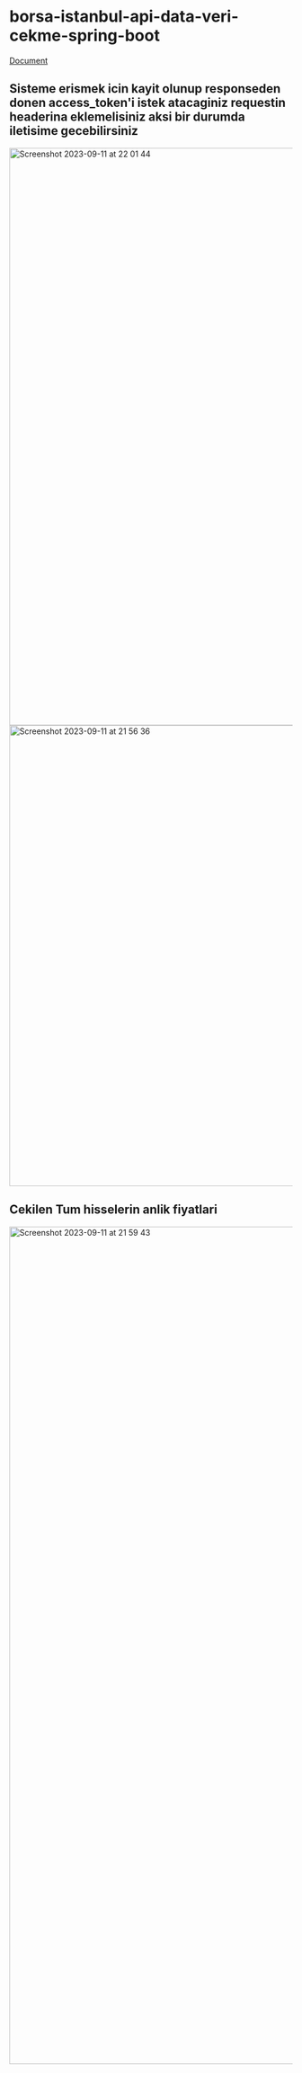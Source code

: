 # borsa-istanbul-api-data-veri-cekme-spring-boot
[Document](http://ec2-13-53-49-197.eu-north-1.compute.amazonaws.com:8081/swagger-ui/index.html)

## Sisteme erismek icin kayit olunup responseden donen access_token'i istek atacaginiz requestin headerina eklemelisiniz aksi bir durumda iletisime gecebilirsiniz
<img width="1027" alt="Screenshot 2023-09-11 at 22 01 44" src="https://github.com/farukaydogan/borsa-istanbul-api-data-veri-cekme-spring-boot/assets/57232389/c2d36fd8-7dd6-4f9d-9d2c-4e935549b74b">

<img width="820" alt="Screenshot 2023-09-11 at 21 56 36" src="https://github.com/farukaydogan/borsa-istanbul-api-data-veri-cekme-spring-boot/assets/57232389/d2f74c20-0a66-4e98-bf69-88d27a3a00a5">

## Cekilen Tum hisselerin anlik fiyatlari  

<img width="1490" alt="Screenshot 2023-09-11 at 21 59 43" src="https://github.com/farukaydogan/borsa-istanbul-api-data-veri-cekme-spring-boot/assets/57232389/1b340ab8-d5db-45af-9990-85780eeeeec6">
